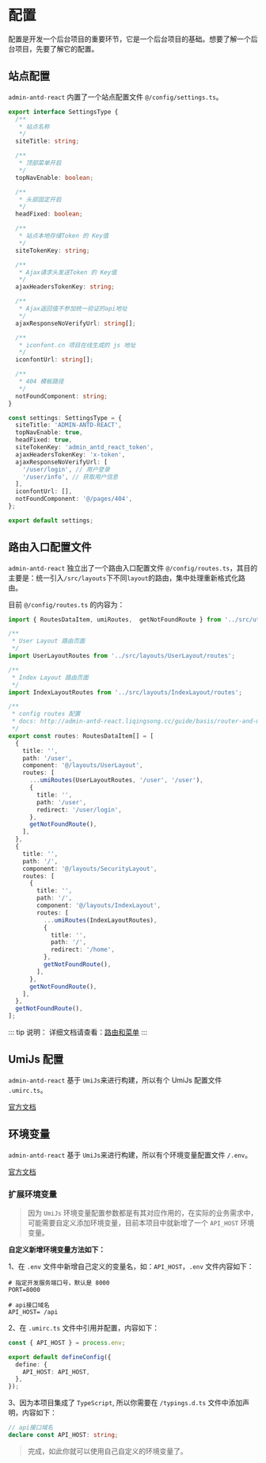 # 配置

配置是开发一个后台项目的重要环节，它是一个后台项目的基础。想要了解一个后台项目，先要了解它的配置。

## 站点配置

`admin-antd-react` 内置了一个站点配置文件 `@/config/settings.ts`。

```ts
export interface SettingsType {
  /**
   * 站点名称
   */
  siteTitle: string;

  /**
   * 顶部菜单开启
   */
  topNavEnable: boolean;

  /**
   * 头部固定开启
   */
  headFixed: boolean;

  /**
   * 站点本地存储Token 的 Key值
   */
  siteTokenKey: string;

  /**
   * Ajax请求头发送Token 的 Key值
   */
  ajaxHeadersTokenKey: string;

  /**
   * Ajax返回值不参加统一验证的api地址
   */
  ajaxResponseNoVerifyUrl: string[];

  /**
   * iconfont.cn 项目在线生成的 js 地址
   */
  iconfontUrl: string[];

  /**
   * 404 模板路径
   */
  notFoundComponent: string;
}

const settings: SettingsType = {
  siteTitle: 'ADMIN-ANTD-REACT',
  topNavEnable: true,
  headFixed: true,
  siteTokenKey: 'admin_antd_react_token',
  ajaxHeadersTokenKey: 'x-token',
  ajaxResponseNoVerifyUrl: [
    '/user/login', // 用户登录
    '/user/info', // 获取用户信息
  ],
  iconfontUrl: [],
  notFoundComponent: '@/pages/404',
};

export default settings;

```

## 路由入口配置文件

`admin-antd-react` 独立出了一个路由入口配置文件 `@/config/routes.ts`，其目的主要是：统一引入`/src/layouts`下不同`layout`的路由，集中处理重新格式化路由。

目前 `@/config/routes.ts` 的内容为：

```ts
import { RoutesDataItem, umiRoutes,  getNotFoundRoute } from '../src/utils/routes';

/**
 * User Layout 路由页面
 */
import UserLayoutRoutes from '../src/layouts/UserLayout/routes';

/**
 * Index Layout 路由页面
 */
import IndexLayoutRoutes from '../src/layouts/IndexLayout/routes';

/**
 * config routes 配置
 * docs: http://admin-antd-react.liqingsong.cc/guide/basis/router-and-menu.html
 */
export const routes: RoutesDataItem[] = [
  {
    title: '',
    path: '/user',
    component: '@/layouts/UserLayout',
    routes: [
      ...umiRoutes(UserLayoutRoutes, '/user', '/user'),
      {
        title: '',
        path: '/user',
        redirect: '/user/login',
      },
      getNotFoundRoute(),
    ],
  },
  {
    title: '',
    path: '/',
    component: '@/layouts/SecurityLayout',
    routes: [
      {
        title: '',
        path: '/',
        component: '@/layouts/IndexLayout',
        routes: [
          ...umiRoutes(IndexLayoutRoutes),
          {
            title: '',
            path: '/',
            redirect: '/home',
          },
          getNotFoundRoute(),
        ],
      },
      getNotFoundRoute(),
    ],
  },
  getNotFoundRoute(),
];
```

::: tip 说明：
详细文档请查看：[路由和菜单](/guide/basis/router-and-menu.md)
:::


## UmiJs 配置

`admin-antd-react` 基于 `UmiJs`来进行构建，所以有个 UmiJs 配置文件 `.umirc.ts`。

[官方文档](https://umijs.org/zh-CN/config)


## 环境变量
`admin-antd-react` 基于 `UmiJs`来进行构建，所以有个环境变量配置文件 `/.env`。

[官方文档](https://umijs.org/zh-CN/docs/env-variables)

### 扩展环境变量

> 因为 `UmiJs` 环境变量配置参数都是有其对应作用的，在实际的业务需求中，可能需要自定义添加环境变量，目前本项目中就新增了一个 `API_HOST` 环境变量。

**自定义新增环境变量方法如下：**

1、在 `.env` 文件中新增自己定义的变量名，如：`API_HOST`，`.env` 文件内容如下：

```
# 指定开发服务端口号，默认是 8000
PORT=8000

# api接口域名
API_HOST= /api
```

2、在 `.umirc.ts` 文件中引用并配置，内容如下：

```ts
const { API_HOST } = process.env;

export default defineConfig({
  define: {
    API_HOST: API_HOST,
  },
});
```

3、因为本项目集成了 `TypeScript`, 所以你需要在 `/typings.d.ts` 文件中添加声明，内容如下：

```ts
// api接口域名
declare const API_HOST: string;
```

> 完成，如此你就可以使用自己自定义的环境变量了。


